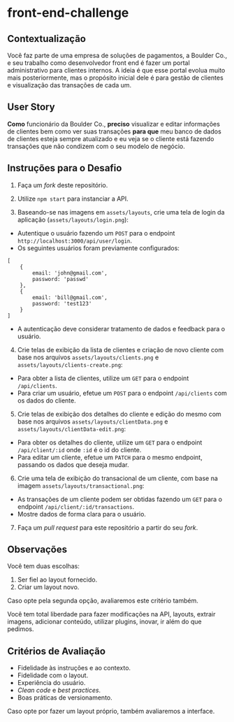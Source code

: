 # front-end-challenge

## Contextualização

Você faz parte de uma empresa de soluções de pagamentos, a Boulder Co., e seu trabalho como desenvolvedor front end é fazer um portal administrativo para clientes internos. A ideia é que esse portal evolua muito mais posteriormente, mas o propósito inicial dele é para gestão de clientes e visualização das transações de cada um.

## User Story

**Como** funcionário da Boulder Co., **preciso** visualizar e editar informações de clientes bem como ver suas transações **para que** meu banco de dados de clientes esteja sempre atualizado e eu veja se o cliente está fazendo transações que não condizem com o seu modelo de negócio.

## Instruções para o Desafio

1. Faça um _fork_ deste repositório.

2. Utilize `npm start` para instanciar a API.

3. Baseando-se nas imagens em `assets/layouts`, crie uma tela de login da aplicação (`assets/layouts/login.png`):
  - Autentique o usuário fazendo um `POST` para o endpoint `http://localhost:3000/api/user/login`.
  - Os seguintes usuários foram previamente configurados:
  ```
  [
      {
          email: 'john@gmail.com',
          password: 'passwd'
      },
      {
          email: 'bill@gmail.com',
          password: 'test123'
      }
  ]
  ```
  - A autenticação deve considerar tratamento de dados e feedback para o usuário.

4. Crie telas de exibição da lista de clientes e criação de novo cliente com base nos arquivos `assets/layouts/clients.png` e `assets/layouts/clients-create.png`:
  - Para obter a lista de clientes, utilize um `GET` para o endpoint `/api/clients`.
  - Para criar um usuário, efetue um `POST` para o endpoint `/api/clients` com os dados do cliente.

5. Crie telas de exibição dos detalhes do cliente e edição do mesmo com base nos arquivos `assets/layouts/clientData.png` e `assets/layouts/clientData-edit.png`:
  - Para obter os detalhes do cliente, utilize um `GET` para o endpoint `/api/client/:id` onde `:id` é o id do cliente.
  - Para editar um cliente, efetue um `PATCH` para o mesmo endpoint, passando os dados que deseja mudar.

6. Crie uma tela de exibição do transacional de um cliente, com base na imagem `assets/layouts/transactional.png`:
  - As transações de um cliente podem ser obtidas fazendo um `GET` para o endpoint `/api/client/:id/transactions`.
  - Mostre dados de forma clara para o usuário.

7. Faça um _pull request_ para este repositório a partir do seu _fork_.

## Observações

Você tem duas escolhas:
  1. Ser fiel ao layout fornecido.
  2. Criar um layout novo.

Caso opte pela segunda opção, avaliaremos este critério também.

Você tem total liberdade para fazer modificações na API, layouts, extrair imagens, adicionar conteúdo, utilizar plugins, inovar, ir além do que pedimos.

## Critérios de Avaliação

- Fidelidade às instruções e ao contexto.
- Fidelidade com o layout.
- Experiência do usuário.
- _Clean code_ e _best practices_.
- Boas práticas de versionamento.

Caso opte por fazer um layout próprio, também avaliaremos a interface.
